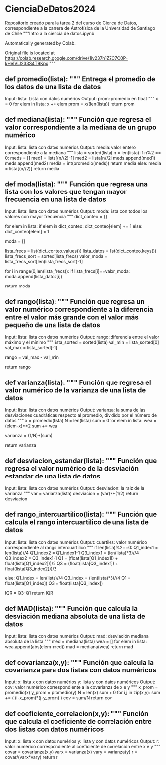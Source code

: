 # CienciaDeDatos2024
Repositorio creado para la tarea 2 del curso de Cienca de Datos, correspondiente a la carrera de Astrofísica de la Universidad de Santiago de Chile
"""Intro a la ciencia de datos.ipynb

Automatically generated by Colab.

Original file is located at
    https://colab.research.google.com/drive/1iv237h1ZZC7C0P-kHeIVlJ233S4T9Kpx
"""

def promedio(lista):
  """
  Entrega el promedio de los datos de una lista de datos
  ---------------------------------------------
  Input:
    lista: Lista con datos numérios
  Output:
    prom: promedio en float
  """
  x = 0
  for elem in lista:
   x += elem
  prom = x/(len(lista))
  return prom

def mediana(lista):
  """
  Función que regresa el valor correspondiente a la mediana de un grupo numérico
  ---------------------------------------------
  Input:
    lista: lista con datos numérios
  Output:
    media: valor entero correspondiente a la mediana
  """
  lista = sorted(lista)
  n = len(lista)
  if n%2 == 0:
    meds = []
    med1 = lista[(n//2)-1]
    med2 = lista[n//2]
    meds.append(med1)
    meds.append(med2)
    media = int(promedio(meds))
    return media
  else:
    media = lista[(n//2)]
    return media

def moda(lista):
  """
  Función que regresa una lista con los valores que tengan mayor frecuencia en una lista de datos
  ---------------------------------------------
  Input:
    lista: lista con datos numérios
  Output:
    moda: lista con todos los valores con mayor frecuencia
  """
  dict_conteo = {}

  for elem in lista:
    if elem in dict_conteo:
      dict_conteo[elem] += 1
    else:
      dict_conteo[elem] = 1

  moda = []

  lista_frecs = list(dict_conteo.values())
  lista_datos = list(dict_conteo.keys())
  lista_frecs_sort = sorted(lista_frecs)
  valor_moda = lista_frecs_sort[len(lista_frecs_sort)-1]

  for i in range(0,len(lista_frecs)):
    if lista_frecs[i]==valor_moda:
      moda.append(lista_datos[i])

  return moda

def rango(lista):
  """
  Función que regresa un valor numérico correspondiente a la diferencia entre
  el valor más grande con el valor más pequeño de una lista de datos
  ---------------------------------------------
  Input:
    lista: lista con datos numérios
  Output:
    rango: diferencia entre el valor máximo y el mínimo
  """
  lista_sorted = sorted(lista)
  val_min = lista_sorted[0]
  val_max = lista_sorted[-1]

  rango = val_max - val_min

  return rango

def varianza(lista):
  """
  Función que regresa el valor numérico de la varianza de una lista de datos
  ---------------------------------------------
  Input:
    lista: lista con datos numérios
  Output:
    varianza: la suma de las desviaciones cuadráticas respecto al promedio, dividido por el número de datos
  """
  x = promedio(lista)
  N = len(lista)
  sum = 0
  for elem in lista:
    wea = (elem-x)**2
    sum += wea

  varianza = (1/N)*(sum)

  return varianza

def desviacion_estandar(lista):
  """
  Función que regresa el valor numérico de la desviación estandar de una lista de datos
  ---------------------------------------------
  Input:
    lista: lista con datos numérios
  Output:
    desviacion: la raiz de la varianza
  """
  var = varianza(lista)
  desviacion = (var)**(1/2)
  return desviacion

def rango_intercuartilico(lista):
  """
  Función que calcula el rango intercuartilico de una lista de datos
  ---------------------------------------------
  Input:
    lista: lista con datos numérios
  Output:
    cuartiles: valor numérico correspondiente al rango intercuartílico
  """
  if len(lista)%2==0:
    Q1_index1 = len(lista)//4
    Q1_index2 = Q1_index1-1
    Q3_index1 = (len(lista)*3)//4
    Q3_index2 = Q3_index1-1
    Q1 = (float(lista[Q1_index1]) + float(lista[Q1_index2]))/2
    Q3 = (float(lista[Q3_index1]) + float(lista[Q3_index2]))/2

  else:
    Q1_index = len(lista)//4
    Q3_index = (len(lista)*3)//4
    Q1 = float(lista[Q1_index])
    Q3 = float(lista[Q3_index])

  IQR = Q3-Q1
  return IQR

def MAD(lista):
  """
  Función que calcula la desviación mediana absoluta de una lista de datos
  ---------------------------------------------
  Input:
    lista: lista con datos numérios
  Output:
    mad: desviación mediana absoluta de la lista
  """
  med = mediana(lista)
  wea = []
  for elem in lista:
    wea.append(abs(elem-med))
  mad = mediana(wea)
  return mad

def covarianza(x,y):
  """
  Función que calcula la covarianza para dos listas con datos numéricos
  ---------------------------------------------
  Input:
    x: lista x con datos numérios
    y: lista y con datos numéricos
  Output:
    cov: valor numérico correspondiente a la covarianza de x e y
  """
  x_prom = promedio(x)
  y_prom = promedio(y)
  N = len(x)
  sum = 0
  for i,j in zip(x,y):
    sum += ( (i-x_prom)*(j-y_prom) )
  cov = sum/N
  return cov

def coeficiente_correlacion(x,y):
  """
  Función que calcula el coeficiente de correlación entre dos listas con datos numéricos
  ---------------------------------------------
  Input:
    x: lista x con datos numérios
    y: lista y con datos numéricos
  Output:
    r: valor numérico correspondiente al coeficiente de correlación entre x e y
  """
  covar = covarianza(x,y)
  varx = varianza(x)
  vary = varianza(y)
  r = covar/(varx*vary)
  return r
